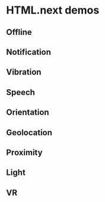 # HTML.next demos

## Offline
## Notification
## Vibration
## Speech
## Orientation
## Geolocation
## Proximity
## Light
## VR
